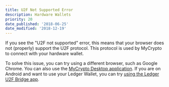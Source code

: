 ```yaml
---
title: U2F Not Supported Error
description: Hardware Wallets
priority: 20
date_published: '2018-06-25'
date_modified: '2018-12-19'
---
```


If you see the "U2F not supported" error, this means that your browser does not (properly) support the U2F protocol. This protocol is used by MyCrypto to connect with your hardware wallet.

To solve this issue, you can try using a different browser, such as Google Chrome. You can also use the [MyCrypto Desktop application](https://download.mycrypto.com/). If you are on Android and want to use your Ledger Wallet, you can try [using the Ledger U2F Bridge app](/how-to/hardware-wallets/ledger/how-to-use-a-ledger-wallet-with-android).
